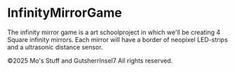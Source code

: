 # InfinityMirrorGame
The infinity mirror game is a art schoolproject in which we'll be creating 4 Square infinity mirrors. Each mirror will have a border of neopixel LED-strips and a ultrasonic distance sensor.

©2025 Mo's Stuff and GutsherrInsel7
All rights reserved.
